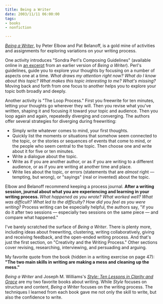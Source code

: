 ```yaml
--- 
title: Being a Writer
date: 2003/11/11 06:00:00
tags: 
- books
- nonfiction

---
```


<em><a href="http://www.amazon.com/exec/obidos/ASIN/0072378735/dalehemer-20">Being a Writer</a></em>,  by Peter Elbow and Pat Belanoff, is a gold mine of activities and assignments for exploring variations on your writing process.

One activity introduces "Sondra Perl's Composing Guidelines" (available online in <a href="http://www.focusing.org/perlprocess.html#SONDRA%20PERL'S%20COMPOSING%20GUIDELINES">an excerpt</a> from an earlier version of <em>Being a Writer</em>). Perl's guidelines, guide you to explore your thoughts by focusing on a number of aspects one at a time. <em> What draws my attention right now? What do I know about this topic? What makes this topic interesting to me? What's missing? </em> Moving back and forth from one focus to another helps you to explore your topic both broadly and deeply.

Another activity is "The Loop Process." First you freewrite for ten minutes, letting your thoughts go wherever they will. Then you revise what you've written, shaping it and focusing it toward your topic and audience. Then you loop again and again, repeatedly diverging and converging. The authors offer several strategies for diverging during freewriting:
<ul>
	<li>Simply write whatever comes to mind, your first thoughts.</li>
	<li>Quickly list the moments or situations that somehow seem connected to the topic, 	or the stories or sequences of events that come to mind, 	or the people who seem central to the topic. 	Then choose one and write about it for five or ten minutes.</li>
	<li>Write a dialogue about the topic.</li>
	<li>Write as if you are another author, 	or as if you are writing to a different audience, 	or as if you are writing at another time and place.</li>
	<li>Write lies about the topic, 	or errors 	(statements that are <em>almost</em> right 	— 	tempting, but wrong), 	or "sayings" (real or invented) about the topic.</li>
</ul>
Elbow and Belanoff recommend keeping a process journal. <strong> After a writing session, journal about what you are experiencing and learning in your writing process. </strong><em>What happened as you wrote? What worked well? What was difficult? What led to the difficulty? How did you feel as you were writing? </em> Process writing can be especially helpful, the authors say, "if you do it after two sessions — especially two sessions on the same piece — and compare what happened."

I've barely scratched the surface of <em>Being a Writer</em>. There is plenty more, including ideas about freewriting, clustering, writing collaboratively, giving and receiving feedback, and the open-ended writing process. And that's just the first section, on "Creativity and the Writing Process." Other sections cover revising, researching, interviewing, and persuading and arguing.

My favorite quote from the book (hidden in a writing exercise on page 47): <strong> "The two main skills in writing are making a mess and cleaning up the mess." </strong>

<em>Being a Writer</em> and Joseph M. Williams's <em><a href="http://www.dhemery.com/cwd/2003/11/style.html">Style: Ten Lessons in Clarity and Grace</a> </em>are my two favorite books about writing. While <em>Style</em> focuses on structure and content, <em>Being a Writer</em> focuses on the writing process. The techniques I learned from each book gave me not only the skill to write, but also the confidence to write.
